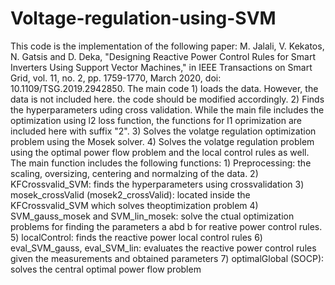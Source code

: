 # Voltage-regulation-using-SVM
This code is the implementation of the following paper: M. Jalali, V. Kekatos, N. Gatsis and D. Deka,  "Designing Reactive Power Control Rules for Smart Inverters Using Support Vector Machines,"  in IEEE Transactions on Smart Grid, vol. 11, no. 2, pp. 1759-1770, March 2020, doi: 10.1109/TSG.2019.2942850.  The main code  1) loads the data. However, the data is not included here. the code should be modified accordingly. 2) Finds the hyperparameters uding cross validation. While the main file includes the optimization using l2 loss function, the functions for l1 oprimization are included here with suffix "2".  3) Solves the volatge regulation optimization problem using the Mosek solver. 4) Solves the volatge regulation problem using the optimal power flow problem and the local control rules as well.   The main function includes the following functions: 1) Preprocessing: the scaling, oversizing, centering and normalzing of the data.  2) KFCrossvalid_SVM: finds the hyperparameters using crossvalidation 3) mosek_crossValid (mosek2_crossValid): located inside the KFCrossvalid_SVM which solves theoptimization problem 4) SVM_gauss_mosek and SVM_lin_mosek: solve the ctual optimization problems for finding the parameters a abd b for reative power control rules. 5) localControl: finds the reactive power local control rules 6) eval_SVM_gauss, eval_SVM_lin: evaluates the reactive power control rules given the measurements and obtained parameters 7) optimalGlobal (SOCP): solves the central optimal power flow problem

